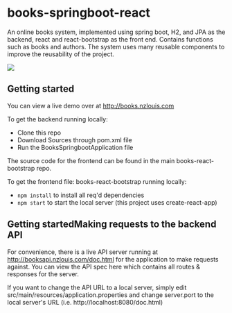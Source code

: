 # books-springboot-react

An online books system, implemented using spring boot, H2, and JPA as the backend, react and react-bootstrap as the front end. Contains functions such as books and authors. The system uses many reusable components to improve the reusability of the project.

![](books-react-bootstrap/src/images/books.gif)

## Getting started

You can view a live demo over at http://books.nzlouis.com

To get the backend running locally:

- Clone this repo
- Download Sources through pom.xml file
- Run the BooksSpringbootApplication file

The source code for the frontend can be found in the main books-react-bootstrap repo.

To get the frontend file: books-react-bootstrap running locally:
- `npm install` to install all req'd dependencies
- `npm start` to start the local server (this project uses create-react-app)

## Getting startedMaking requests to the backend API

For convenience, there is a live API server running at http://booksapi.nzlouis.com/doc.html for the application to make requests against. You can view the API spec here which contains all routes & responses for the server.

If you want to change the API URL to a local server, simply edit src/main/resources/application.properties and change server.port to the local server's URL (i.e. http://localhost:8080/doc.html)
